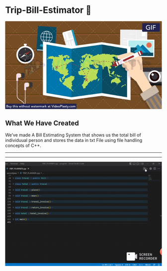 # Trip-Bill-Estimator 🧾

![Trip Planning](https://raw.githubusercontent.com/SarveshChavan/Output-Gif/main/TripPlaning.gif)

## What We Have Created

We’ve made A Bill Estimating System that shows us the total bill of individuual person and stores the data in txt File using file handling concepts of C++.

---
---
![Finished System](https://raw.githubusercontent.com/SarveshChavan/Output-Gif/main/TripPlanner.gif)
